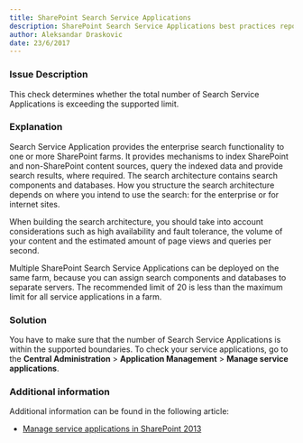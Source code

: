 ```yaml
---
title: SharePoint Search Service Applications
description: SharePoint Search Service Applications best practices report by SPDocKit determines whether the total number of Search Service Applications is exceeding the supported limit.
author: Aleksandar Draskovic 
date: 23/6/2017
---
```

### Issue Description
This check determines whether the total number of Search Service Applications is exceeding the supported limit.
### Explanation
Search Service Application provides the enterprise search functionality to one or more SharePoint farms. It provides mechanisms to index SharePoint and non-SharePoint content sources, query the indexed data and provide search results, where required. The search architecture contains search components and databases. How you structure the search architecture depends on where you intend to use the search: for the enterprise or for internet sites. 

When building the search architecture, you should take into account considerations such as high availability and fault tolerance, the volume of your content and the estimated amount of page views and queries per second.

Multiple SharePoint Search Service Applications can be deployed on the same farm, because you can assign search components and databases to separate servers. The recommended limit of 20 is less than the maximum limit for all service applications in a farm.
### Solution
You have to make sure that the number of Search Service Applications is within the supported boundaries. To check your service applications, go to the **Central Administration** > **Application Management** > **Manage service applications**.
### Additional information 
Additional information can be found in the following article:
* [Manage service applications in SharePoint 2013](https://technet.microsoft.com/en-us/library/ee704544.aspx)
